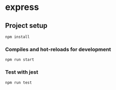 # express

## Project setup
```
npm install
```

### Compiles and hot-reloads for development
```
npm run start
```

### Test with jest
```
npm run test
```